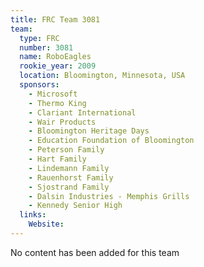 ```yaml
---
title: FRC Team 3081
team:
  type: FRC
  number: 3081
  name: RoboEagles
  rookie_year: 2009
  location: Bloomington, Minnesota, USA
  sponsors:
    - Microsoft
    - Thermo King
    - Clariant International
    - Wair Products
    - Bloomington Heritage Days
    - Education Foundation of Bloomington
    - Peterson Family
    - Hart Family
    - Lindemann Family
    - Rauenhorst Family
    - Sjostrand Family
    - Dalsin Industries - Memphis Grills
    - Kennedy Senior High
  links:
    Website: 
---
```

No content has been added for this team